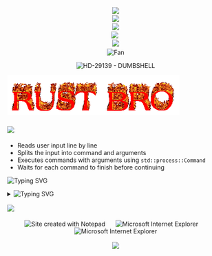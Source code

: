 <div align="center">
<img src="https://en.bloggif.com/tmp/5e9dce95a2ae45dfd056351859bc5112/text.gif?1745734022">
<br>
<img src="https://en.bloggif.com/tmp/02747322da58e6bbd1ae493e2e2f10f8/text.gif?1745734149">
<br>
<img src="https://en.bloggif.com/tmp/9ae447dcc45f09cb37f42cf7d0ff93bb/text.gif?1745734334"/>
  <br>
<img src="https://github.com/Anmol-Baranwal/Cool-GIFs-For-GitHub/assets/74038190/baf52aa6-ff71-412d-9607-db8feb17874b" width="75">&nbsp;
  <br>
<img src="https://user-images.githubusercontent.com/74038190/212284100-561aa473-3905-4a80-b561-0d28506553ee.gif" width="700">
</div>
<div align="center">
<img src="https://github.com/fnky/fnky/raw/fnky/img/fan-1.gif" alt="Fan" align="center">
</div>
<p align="center">
  <img src="https://github.com/HD-29139/dumbshell/blob/main/assets/dshellv2.GIF" width="1024" alt="HD-29139 - DUMBSHELL">
</p>
<img src="https://github.com/HD-29139/dumbshell/blob/main/assets/cooltext.gif">



### <img src="https://en.bloggif.com/tmp/585c7ab737a16300f087c4d2d23a3c26/text.gif?1745734940"/>


- Reads user input line by line
- Splits the input into command and arguments
- Executes commands with arguments using `std::process::Command`
- Waits for each command to finish before continuing
<p><img src="https://readme-typing-svg.demolab.com?font=Fira+Code&size=40&duration=1&pause=4&color=F70000&background=FFFFFF00&center=true&vCenter=true&width=25&height=25&lines=%E2%86%93" alt="Typing SVG" /></p>

<details>
  <summary><img src="https://readme-typing-svg.demolab.com?font=Fira+Code&weight=15&size=15&duration=1500&pause=3000&color=F74B1A&vCenter=true&width=110&height=12&lines=Le+processus" alt="Typing SVG" /></summary>
  <div align="center">
  <p>processus</p>
  <img src="https://github.com/HD-29139/dumbshell/blob/main/assets/first_prompt.png" width="102">
  <img src="https://github.com/HD-29139/dumbshell/blob/main/assets/tests.png" width="124">
  <img src="https://github.com/HD-29139/dumbshell/blob/main/assets/nice_one.png" width="192">
  </div>
  <div align="center">
  <img src="https://github.com/HD-29139/dumbshell/blob/main/assets/dshellv2.png" width="640">
  </div>
</details>
<br>

<img src="https://user-images.githubusercontent.com/74038190/212284100-561aa473-3905-4a80-b561-0d28506553ee.gif" width="700">
</div>
<br><br>
<div align="center">
<img src="https://raw.githubusercontent.com/BrunnerLivio/brunnerlivio/master/images/notepad.gif" alt="Site created with Notepad" height="30" />
<!-- "margin-right: whatever;" -->
<span>&nbsp;&nbsp;&nbsp;&nbsp;</span>  
<img src="https://raw.githubusercontent.com/BrunnerLivio/brunnerlivio/master/images/ie_logo.gif" alt="Microsoft Internet Explorer" />
<span>&nbsp;&nbsp;&nbsp;&nbsp;</span>  
<img src="https://raw.githubusercontent.com/BrunnerLivio/brunnerlivio/master/images/noframes.gif" alt="Microsoft Internet Explorer" />
</div>
<br>
<footer>
  <div align="center">
  <img src="https://en.bloggif.com/tmp/da8dfc8d5f9cf94b7dc6e735168b3358/text.gif?1745736046">
  </div>
</footer>
